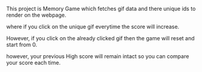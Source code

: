 This project is Memory Game which fetches gif data and there unique ids to render on the webpage.

where if you click on the unique gif everytime the score will increase.

However, if you click on the already clicked gif then the game will reset and start from 0.

however, your previous High score will remain intact so you can compare your score each time.
